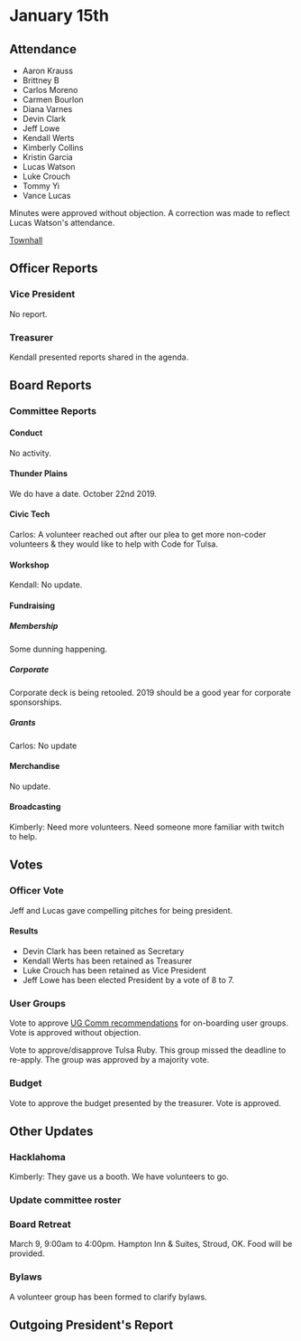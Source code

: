 # January 15th

## Attendance

* Aaron Krauss
* Brittney B
* Carlos Moreno
* Carmen Bourlon
* Diana Varnes
* Devin Clark
* Jeff Lowe
* Kendall Werts
* Kimberly Collins
* Kristin Garcia
* Lucas Watson
* Luke Crouch
* Tommy Yi
* Vance Lucas

Minutes were approved without objection. A correction was made to reflect Lucas Watson's attendance. 

[Townhall](https://www.youtube.com/watch?v=3OBr4p_XXo4)

## Officer Reports

### Vice President

No report.

### Treasurer

Kendall presented reports shared in the agenda.


## Board Reports

### Committee Reports

#### Conduct

No activity.

#### Thunder Plains

We do have a date. October 22nd 2019.

#### Civic Tech

Carlos: A volunteer reached out after our plea to get more non-coder volunteers & they would like to help with Code for Tulsa. 

#### Workshop

Kendall: No update.

#### Fundraising

##### Membership

Some dunning happening. 

##### Corporate

Corporate deck is being retooled. 2019 should be a good year for corporate sponsorships.

##### Grants

Carlos: No update

#### Merchandise

No update.

#### Broadcasting

Kimberly: Need more volunteers. Need someone more familiar with twitch to help.

## Votes

### Officer Vote

Jeff and Lucas gave compelling pitches for being president.

#### Results

* Devin Clark has been retained as Secretary
* Kendall Werts has been retained as Treasurer
* Luke Crouch has been retained as Vice President
* Jeff Lowe has been elected President by a vote of 8 to 7.

### User Groups

Vote to approve [UG Comm recommendations](https://github.com/techlahoma/board_meetings/blob/master/2018/committee_reports/12_ug_comm.md) for on-boarding user groups. Vote is approved without objection.

Vote to approve/disapprove Tulsa Ruby. This group missed the deadline to re-apply. The group was approved by a majority vote.

### Budget

Vote to approve the budget presented by the treasurer. Vote is approved.

## Other Updates

### Hacklahoma

Kimberly: They gave us a booth. We have volunteers to go.

### Update committee roster

### Board Retreat

March 9, 9:00am to 4:00pm. Hampton Inn & Suites, Stroud, OK. Food will be provided.


### Bylaws

A volunteer group has been formed to clarify bylaws.


## Outgoing President's Report

